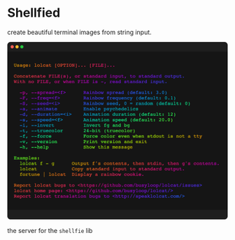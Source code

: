 # Shellfied
create beautiful terminal images from string input.

<img src="https://raw.githubusercontent.com/tool3/shellfied/master/lolcat.png" />


the server for the `shellfie` lib
